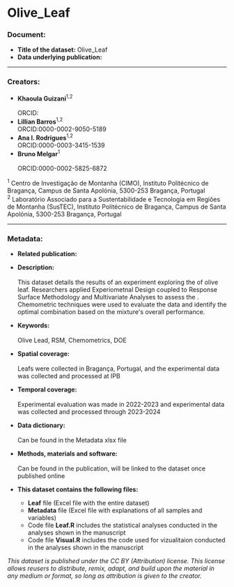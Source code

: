 # Olive_Leaf

### Document:
- **Title of the dataset:** Olive_Leaf
- **Data underlying publication:** <br/>

---

### Creators:
- **Khaoula Guizani**<sup>1,2</sup>  <br/>	
ORCID:
- **Lillian Barros**<sup>1,2</sup>  <br/>
ORCID:0000-0002-9050-5189  
- **Ana I. Rodrigues**<sup>1,2</sup>  <br/>	
ORCID:0000-0003-3415-1539
- **Bruno Melgar**<sup>1</sup>  <br/>	
ORCID:0000-0002-5825-6872 <br/>

<sup>1</sup> Centro de Investigação de Montanha (CIMO), Instituto Politécnico de Bragança, Campus de Santa Apolónia, 5300-253 Bragança, Portugal <br/>
<sup>2</sup> Laboratório Associado para a Sustentabilidade e Tecnologia em Regiões de Montanha (SusTEC), Instituto Politécnico de Bragança, Campus de Santa Apolónia, 5300-253 Bragança, Portugal <br/>

---
### Metadata:
- **Related publication:**

- **Description:** <br/>	
This dataset details the results of an experiment exploring the        of olive leaf. Researchers applied Experiometnal Design coupled to Response Surface Methodology and Multivariate Analyses to assess the . Chemometric techniques were used to evaluate the data and identify the optimal combination based on the mixture's overall performance.

- **Keywords:** <br/>	
Olive Lead, RSM, Chemometrics, DOE

- **Spatial coverage:** <br/>	
Leafs were collected in Bragança, Portugal, and the experimental data was collected and processed at IPB

- **Temporal coverage:** <br/>	
Experimental evaluation was made in 2022-2023 and experimental data was collected and processed through 2023-2024

- **Data dictionary:** <br/>	
Can be found in the Metadata xlsx file

- **Methods, materials and software:** <br/>	
Can be found in the publication, will be linked to the dataset once published online

- **This dataset contains the following files:**
  - **Leaf** file (Excel file with the entire dataset)
  - **Metadata** file (Excel file with explanations of all samples and variables)
  - Code file **Leaf.R** includes the statistical analyses conducted in the analyses shown in the manuscript
  - Code file **Visual.R** includes the code used for vizualitaion conducted in the analyses shown in the manuscript


*This dataset is published under the CC BY (Attribution) license.
This license allows reusers to distribute, remix, adapt, and build upon the material in any medium or format, so long as attribution is given to the creator.*


